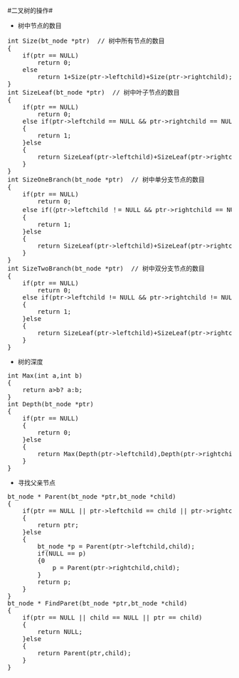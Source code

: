 #二叉树的操作#
- 树中节点的数目
<pre>
int Size(bt_node *ptr)  // 树中所有节点的数目
{
	if(ptr == NULL) 
		return 0;
	else
		return 1+Size(ptr->leftchild)+Size(ptr->rightchild);
}
int SizeLeaf(bt_node *ptr)  // 树中叶子节点的数目
{
	if(ptr == NULL)
		return 0;
	else if(ptr->leftchild == NULL && ptr->rightchild == NULL)
	{
		return 1;
	}else 
	{
		return SizeLeaf(ptr->leftchild)+SizeLeaf(ptr->rightchild);
	}
}
int SizeOneBranch(bt_node *ptr)  // 树中单分支节点的数目
{
	if(ptr == NULL)
		return 0;
	else if(（ptr->leftchild ！= NULL && ptr->rightchild == NULL）||ptr->leftchild == NULL && ptr->rightchild ！= NULL）)
	{
		return 1;
	}else 
	{
		return SizeLeaf(ptr->leftchild)+SizeLeaf(ptr->rightchild);
	}
}
int SizeTwoBranch(bt_node *ptr)  // 树中双分支节点的数目
{
	if(ptr == NULL)
		return 0;
	else if(ptr->leftchild != NULL && ptr->rightchild != NULL)
	{
		return 1;
	}else 
	{
		return SizeLeaf(ptr->leftchild)+SizeLeaf(ptr->rightchild);
	}
}
</pre>
- 树的深度
<pre>
int Max(int a,int b)
{
	return a>b? a:b;
}
int Depth(bt_node *ptr)
{
	if(ptr == NULL)
	{
		return 0;
	}else
	{
		return Max(Depth(ptr->leftchild),Depth(ptr->rightchild)) + 1;
	}
}
</pre>
- 寻找父亲节点
<pre>
bt_node * Parent(bt_node *ptr,bt_node *child)
{
	if(ptr == NULL || ptr->leftchild == child || ptr->rightchild == child)
	{
		return ptr;
	}else
	{
		bt_node *p = Parent(ptr->leftchild,child);
		if(NULL == p)
		{0
			p = Parent(ptr->rightchild,child);
		}
		return p;
	}
}
bt_node * FindParet(bt_node *ptr,bt_node *child)
{
	if(ptr == NULL || child == NULL || ptr == child)
	{
		return NULL;
	}else
	{
		return Parent(ptr,child);
	}
}
</pre>